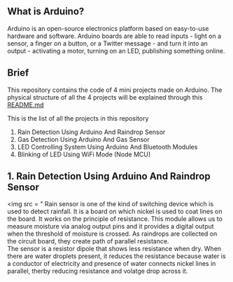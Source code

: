 ## What is Arduino?
Arduino is an open-source electronics platform based on easy-to-use hardware and software. Arduino boards are able to read inputs - light on a sensor, a finger on a button, or a Twitter message - and turn it into an output - activating a motor, turning on an LED, publishing something online.

## Brief
This repository contains the code of 4 mini projects made on Arduino. The physical structure of all the 4 projects will be explained through this [README.md](https://github.com/Annarhysa/Arduino-Projects/blob/main/README.md)

This is the list of all the projects in this repository 

1. Rain Detection Using Arduino And Raindrop Sensor
2. Gas Detection Using Arduino And Gas Sensor
3. LED Controlling System Using Arduino And Bluetooth Modules
4. Blinking of LED Using WiFi Mode (Node MCU)

## 1. Rain Detection Using Arduino And Raindrop Sensor
<img src = "
Rain sensor is one of the kind of switching device which is used to detect rainfall. It is a board on which nickel is used to coat lines on the board. It works on the principle of resistance. This module allows us to measure moisture via analog output pins and it provides a digital output when the threshold of moisture is crossed. As raindrops are collected on the circuit board, they create path of parallel resistance.\
The sensor is a resistor dipole that shows less resistance when dry. When there are water droplets present, it reduces the resistance because water is a conductor of electricity and presence of water connects nickel lines in parallel, therby reducing resistance and volatge drop across it.
